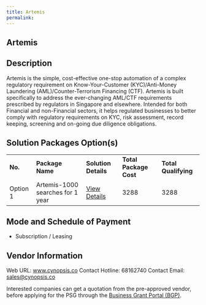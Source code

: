 ```yaml
---
title: Artemis
permalink: 
---
```


## Artemis

## Description

Artemis is the simple, cost-effective one-stop automation of a complex regulatory requirement on Know-Your-Customer (KYC)/Anti-Money Laundering (AML)/Counter-Terrorism Financing (CTF). Artemis is built specifically to address the ever-changing AML/CTF requirements prescribed by regulators in Singapore and elsewhere. Intended for both Financial and non-Financial sectors, it helps regulated businesses to better comply with regulatory requirements on KYC, risk assessment, record keeping, screening and on-going due diligence obligations.

## Solution Packages Option(s)

<table>
<tr>
<td><b>No.</b></td>
<td><b>Package Name</b></td>
<td><b>Solution Details</b></td>
<td><b>Total Package Cost</b></td>
<td><b>Total Qualifying</b></td>
</tr>
<tr>
<td>Option 1</td>
<td>Artemis-1000 searches for 1 year</td>
<td><a href='https://www.gobusiness.gov.sg/images/psg/Desensitised_Cynopsis_20200580_Annex_3_Part_3.pdf'>View Details</a></td>
<td>3288</td>
<td>3288</td>
</tr>
</table>

## Mode and Schedule of Payment

 - Subscription / Leasing

## Vendor Information

 Web URL: www.cynopsis.co 
Contact Hotline: 68162740 
Contact Email: sales@cynopsis.co 


Interested companies can get a quotation from the pre-approved vendor, before applying for the PSG through the <a href='https://www.businessgrants.gov.sg/'>Business Grant Portal (BGP)</a>.
